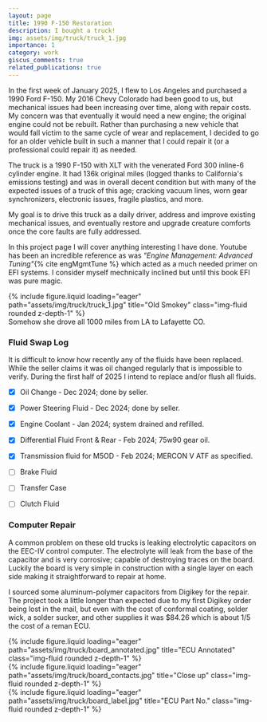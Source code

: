 ```yaml
---
layout: page
title: 1990 F-150 Restoration
description: I bought a truck!
img: assets/img/truck/truck_1.jpg
importance: 1
category: work
giscus_comments: true
related_publications: true
---
```


In the first week of January 2025, I flew to Los Angeles and purchased a
1990 Ford F-150. My 2016 Chevy Colorado had been good to us, but mechanical
issues had been increasing over time, along with repair costs. My concern was
that eventually it would need a new engine; the original engine could
not be rebuilt. Rather than purchasing a new vehicle that would fall victim
to the same cycle of wear and replacement, I decided to go for an older
vehicle built in such a manner that I could repair it (or a professional
could repair it) as needed.

The truck is a 1990 F-150 with XLT with the venerated Ford 300 inline-6
cylinder engine. It had 136k original miles (logged thanks to California's
emissions testing) and was in overall decent condition but with many of
the expected issues of a truck of this age; cracking vacuum lines, worn
gear synchronizers, electronic issues, fragile plastics, and more.

My goal is to drive this truck as a daily driver, address and improve
existing mechanical issues, and eventually restore and upgrade creature
comforts once the core faults are fully addressed.

In this project page I will cover anything interesting I have done. Youtube
has been an incredible reference as was _"Engine Management: Advanced Tuning"_{% cite engMgmtTune %}
which acted as a much needed primer on EFI systems. I consider myself
mechnically inclined but until this book EFI was pure magic.

<div class="row">
    <div class="col-sm mt-3 mt-md-0">
        {% include figure.liquid loading="eager" path="assets/img/truck/truck_1.jpg" title="Old Smokey" class="img-fluid rounded z-depth-1" %}
    </div>
</div>
<div class="caption">
    Somehow she drove all 1000 miles from LA to Lafayette CO.
</div>


### Fluid Swap Log

It is difficult to know how recently any of the fluids have been replaced. While the seller claims
it was oil changed regularly that is impossible to verify. During the first half of 2025 I intend to
replace and/or flush all fluids.

- [x] Oil Change - Dec 2024; done by seller.
- [x] Power Steering Fluid - Dec 2024; done by seller.
- [x] Engine Coolant - Jan 2024; system drained and refilled.
- [x] Differential Fluid Front & Rear - Feb 2024; 75w90 gear oil.
- [x] Transmission fluid for M5OD - Feb 2024; MERCON V ATF as specified.
- [ ] Brake Fluid
- [ ] Transfer Case
- [ ] Clutch Fluid


### Computer Repair

A common problem on these old trucks is leaking electrolytic capacitors on the EEC-IV control computer.
The electrolyte will leak from the base of the capacitor and is very corrosive; capable of destroying
traces on the board. Luckily the board is very simple in construction with a single layer on each side
making it straightforward to repair at home.

I sourced some aluminum-polymer capacitors from Digikey for the repair. The project took
a little longer than expected due to my first Digikey order being lost in the mail, but even with
the cost of conformal coating, solder wick, a solder sucker, and other supplies it was $84.26
which is about 1/5 the cost of a reman ECU.

<div class="row">
    <div class="col-sm mt-3 mt-md-0">
        {% include figure.liquid loading="eager" path="assets/img/truck/board_annotated.jpg" title="ECU Annotated" class="img-fluid rounded z-depth-1" %}
    </div>
    <div class="col-sm mt-3 mt-md-0">
        {% include figure.liquid loading="eager" path="assets/img/truck/board_contacts.jpg" title="Close up" class="img-fluid rounded z-depth-1" %}
    </div>
    <div class="col-sm mt-3 mt-md-0">
        {% include figure.liquid loading="eager" path="assets/img/truck/board_label.jpg" title="ECU Part No." class="img-fluid rounded z-depth-1" %}
    </div>
</div>
